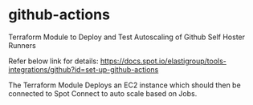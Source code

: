 # github-actions
Terraform Module to Deploy and Test Autoscaling of Github Self Hoster Runners

Refer below link for details:
https://docs.spot.io/elastigroup/tools-integrations/github?id=set-up-github-actions

The Terraform Module Deploys an EC2 instance which should then be connected to Spot Connect to auto scale based on Jobs.

